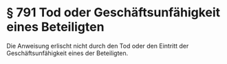 # § 791 Tod oder Geschäftsunfähigkeit eines Beteiligten
Die Anweisung erlischt nicht durch den Tod oder den Eintritt der Geschäftsunfähigkeit eines der Beteiligten.
